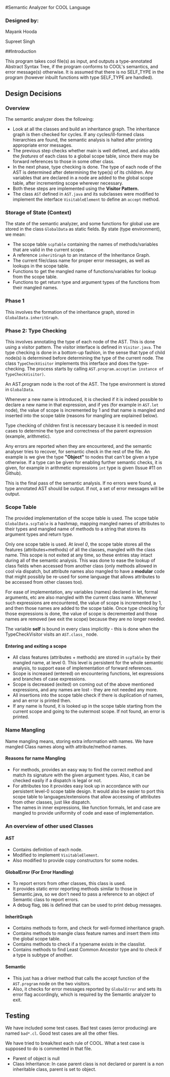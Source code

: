 #Semantic Analyzer for COOL Language

### Designed by: 
Mayank Hooda

Supreet Singh

##Introduction

This program takes cool file(s) as input, and outputs a type-annotated 
Abstract Syntax Tree, if the program conforms to COOL's semantics, and
error message(s) otherwise. It is assumed that there is no SELF_TYPE in the program
(however inbuilt functions with type SELF_TYPE are handled).
 
## Design Decisions

### Overview

The semantic analyzer does the following: 
+ Look at all the classes and build an inheritance graph. The inheritance
graph is then checked for cycles. If any cycles/ill-formed class hierarchies
are found, the semantic analysis is halted after printing appropriate 
error messages.
+ The previous step checks whether main is well defined, and also adds 
the _features_ of each class to a global scope table, since there 
may be forward references to those in some other class.
+ In the next phase, type checking is done. The type of each node
of the AST is determined after determining the type(s) of its children.
Any variables that are declared in a node are added to the global scope
table, after incrementing scope wherever necessary.
+ Both these steps are implemented using the **Visitor Pattern.**
+ The class `AST` defined in `AST.java` and its subclasses were modified 
to implement the interface `VisitableElement` to define an `accept`
method.

### Storage of State (Context)

The state of the semantic analyzer, and some functions for 
 global use are stored in the class `GlobalData`
as static fields. By state (type environment), we mean:
+ The scope table `scpTable` containing the names of methods/variables that are
valid in the current scope. 
+ A reference `inheritGraph` to an instance of the Inheritance Graph.
+ The current file/class name for proper error messages, as well as
lookups in the scope table.
+ Functions to get the mangled name of functions/variables for lookup
from the scope table.
+ Functions to get return type and argument types of the functions from their
mangled names.


### Phase 1

This involves the formation of the inheritance graph, stored in 
`GlobalData.inheritGraph`. 

### Phase 2: Type Checking
This involves annotating the type of each node of the AST. 
This is done using a visitor pattern. The visitor interface is defined
in `Visitor.java`. The type checking is done in a bottom-up fashion,
in the sense that type of child node(s) is determined before determining
the type of the current node. The class `TypeCheckVisitor` implements
this interface and does the type-checking. The process starts 
by calling `AST.program.accept(an instance of TypeCheckVisitor)`.
 
 An
AST.program node is the root of the AST. The type
 environment is stored in `GlobalData`.

Whenever a new name is introduced, it is checked if it is indeed possible to declare
a new name in that expression, and if yes (for example in `AST.let` node), the value of scope is incremented by 1
and that name is mangled and inserted into the scope table (reasons for mangling are explained below).

Type checking of children first is necessary because it is needed in most cases to determine
the type and correctness of the parent expression (example, arithmetic).

Any errors are reported when they are encountered, and the semantic analyser tries to 
recover, for semantic check in the rest of the file. An example is we give the type 
**"Object"** to nodes that can't be given a type otherwise. If a type can be given for
enabling further semantic checks, it is given, for example in arithmetic expressions
`int` type is given (Issue #11 on Github).

This is the final pass of the semantic analysis. If no errors were found, 
a type annotated AST should be output. If not, a set of error messages
will be output.

### Scope Table 

The provided implementation of the scope table is used. The scope table
`GlobalData.scpTable` is a hashmap, mapping mangled names of attributes
to their types and mangled name of methods to a string that stores 
its argument types and return type.

Only one scope table is used. At _level 0_, the scope table stores 
all the features (attributes+methods) of all the classes, mangled with 
the class name. This scope is not exited at any time, so 
these entries stay intact during all of the semantic analysis.
This was done to ease the lookup of class fields when accessed 
from another class (only methods allowed in cool via dispatch, but
attribute names also mangled to have a **modular** code that might possibly
be re-used for some language that allows attributes to be accessed 
from other classes too).

For ease of implementation, any variables (names) declared in let,
formal arguments, etc are also mangled with the current class
 name.
Whenever such expressions are encountered, the value of scope 
is incremented 
by 1, and then those names are added to the scope table. Once
type checking for those expressions is done, the value of scope
is decremented and those names are removed (we exit the scope) 
because they are no longer needed.

The variable **self** is bound in every class implicitly - this 
is done when the TypeCheckVisitor visits an `AST.class_` node.

#### Entering and exiting a scope
+ All class features (attributes + methods) are stored in `scpTable`
by their mangled name, at level 0. This level is persistent for 
the whole semantic analysis, to support ease of implementation 
of forward references.
+ Scope is increased  (entered) 
on encountering functions, let expressions
and branches of case expressions.
+ Scope is decreased (exited) on coming out of the above mentioned
expressions, and any names are lost - they are not needed any 
more.
+ All insertions into the scope table check if there is duplication 
of names, and an error is printed then.
+ If any name is found, it is looked up in the scope table
starting from the current scope and going to the outermost scope.
If not found, an error is printed.

### Name Mangling

Name mangling means, storing extra information with names.
We have mangled Class names along with attribute/method names.

#### Reasons for name Mangling
+ For methods, provides an easy way to find the correct method 
and match its signature with the given argument types. 
Also, it can be checked easily if a dispatch is legal or not.
+ For attributes too it provides easy look up in accordance with 
our persistent level-0 scope table design. It would also be easier
to port this scope table to languages/extensions that allow 
accessing of attributes from other classes, just like dispatch.
+ The names in inner expressions, like function formals, let and case
are mangled to provide uniformity of code and ease of 
implementation.

### An overview of other used Classes

#### AST
+ Contains definition of each node. 
+ Modified to implement `VisitableElement`.
+ Also modified to provide copy constructors for some nodes.

#### GlobalError (For Error Handling)
+ To report errors from other classes, this class is used.
+ It provides static error reporting methods similar to those
in Semantic.java, so we don't need to pass a reference to an
object of Semantic class to report errors.
+ A debug flag, `DBG` is defined that can be used to print debug 
messages.

#### InheritGraph
+ Contains methods to form, and check for well-formed inheritance graph.
+ Contains methods to mangle class feature names and insert them
into the global scope table.
+ Contains methods to check if a typename exists in the classlist.
+ Contains methods to find Least Common Ancestor type and to check
if a type is subtype of another.

#### Semantic
+ This just has a driver method that calls the accept function 
of the `AST.program` node on the two visitors.
+ Also, it checks for error messages reported by `GlobalError` 
and sets its error flag accordingly, which is required by the
Semantic analyzer to exit.

## Testing

We have included some test cases. Bad test cases (error producing)
are named `bad*.cl`. Good test cases are all the other files.

We have tried to break/test each rule of COOL. What a test case is 
supposed to do is commented in that file.


+ Parent of object is null
+ Class Inheritance: In case parent class is not declared 
or parent is a non inheritable class, parent is set to object.
